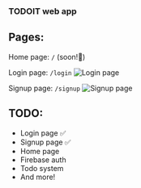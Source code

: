 ### TODOIT web app

## Pages:
Home page: ```/``` (soon!🚀)


Login page: ```/login```
![Login page](https://i.imgur.com/jxqTOTP.png)


Signup page: ```/signup```
![Signup page](https://i.imgur.com/66igLbn.png)


## TODO:

- Login page ✅
- Signup page ✅
- Home page
- Firebase auth
- Todo system
- And more!